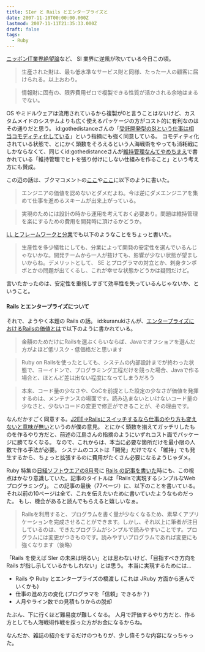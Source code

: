 ```yaml
---
title: SIer と Rails とエンタープライズと
date: 2007-11-10T00:00:00.000Z
lastmod: 2007-11-11T21:35:33.000Z
draft: false
tags:
  - Ruby
---
```


[ニッポンIT業界絶望論](http://japan.cnet.com/blog/kenn/2007/11/09/entry_25001425/)など、 SI 業界に逆風が吹いている今日この頃。

> 生産された財は、最も低水準なサービス財と同様、たった一人の顧客に届けられる。以上おわり。

> 情報財に固有の、限界費用ゼロで複製できる性質が活かされる余地はまるでない。

OS やミドルウェアは流用されているから複製が0と言うことはないけど、カスタムメイドのシステムよりも広く使えるパッケージの方がコスト的に有利なのはその通りだと思う。 id:gothedistanceさんの「[受託開発型のSIという仕事は相当コモディティ化している](http://d.hatena.ne.jp/gothedistance/20070921/1190381446)」という指摘にも強く同意している。 コモディティ化されている状態で、とにかく頭数をそろえるという人海戦術をやっても消耗戦にしかならなくて、同じくid:gothedistanceさんが[維持管理なんてやめちまえ](http://d.hatena.ne.jp/gothedistance/20071017/1192632172)で書かれている「維持管理でヒトを張り付けにしない仕組みを作ること」という考え方にも賛成。

この辺の話は、ブクマコメントの[ここ](http://b.hatena.ne.jp/kmachu/20070921#bookmark-5952872)や[ここ](http://b.hatena.ne.jp/kmachu/20071018#bookmark-6211466)に以下のように書いた。

> エンジニアの価値を認めないとダメだよね。今は逆にダメエンジニアを集めて仕事を進めるスキームが出来上がっている。

> 実現のためには設計の時から運用を考えておく必要あり。問題は維持管理を楽にするための費用を開発時に頂けるかどうか。

[LL とフレームワークと分業](/posts/20071017/p01)でも以下のようなことをちょっと書いた。

> 生産性を多少犠牲にしても、分業によって開発の安定性を選んでいるんじゃないかな。開発チームから一人が抜けても、影響が少ない状態が望ましいからね。デメリットとして、 SE とプログラマの対立とか、刺身タンポポとかの問題が出てくるし、これが幸せな状態かどうかは疑問だけど。

言いたかったのは、安定性を重視しすぎて効率性を失っているんじゃないか、ということ。

#### Rails とエンタープライズについて

それで、ようやく本題の Rails の話。 id:kuranukiさんが、[エンタープライズにおけるRailsの価値とは](http://d.hatena.ne.jp/kuranuki/20071110/p1)で以下のように書かれている。

> 金額のためだけにRailsを選ぶくらいならば、Javaでオフショアを選んだ方がよほど低リスク・低価格だと思います

> Ruby on Railsを使ったとしても、システムの内部設計までが終わった状態で、ヨーイドンで、プログラミング工程だけを競った場合、Javaで作る場合と、ほとんど差は出ない程度になってしまうだろう

> 本来、コード量の少なさや、CoCを前提とした設定の少なさが価値を発揮するのは、メンテナンスの場面です。読み込まないといけないコード量の少なさと、少ないコードの変更で修正ができることが、その理由です。

なんだかすごく同意する。[J2EE→Railsにスイッチするなら仕事のやり方も変えないと意味が無い](http://b.hatena.ne.jp/kmachu/20071110#bookmark-6458468)というのが僕の意見。 とにかく頭数を揃えてガッチリしたものを作るやり方だと、前述の江島さんの指摘のようにいずれコスト面でパッケージに勝てなくなる。 なので、これからは、本当に必要な箇所だけを最小限の人数で作る手法が必要。 システムのコストは「開発」だけでなく「維持」でも発生するから、ちょっと拡張するのに費用がたくさん必要になるようじゃダメ。

Ruby 特集の[日経ソフトウエアの8月号](http://itpro.nikkeibp.co.jp/article/MAG/20070622/275613/)に [Rails の記事を書いた](/posts/20070623/p01)時にも、この視点はかなり意識していた。記事のタイトルは「Railsで実現するシンプルなWebプログラミング」。 この記事の最後（77ページ）に、以下のことを書いている。 それ以前の10ページは全て、これを伝えたいために書いていたようなものだった。 もし、機会があると読んでもらえると嬉しいなぁ。

> Railsを利用すると、プログラムを書く量が少なくなるため、素早くアプリケーションを完成させることができます。しかし、それ以上に筆者が注目しているのは、できたプログラムがシンプルで読みやすいことです。プログラムには変更がつきものです。読みやすいプログラムであれば変更にも強くなります（後略）

「Rails を使えば SIer の未来は明るい」とは思わないけど、「目指すべき方向を Rails が指し示しているかもしれない」とは思う。 本当に実現するためには…

- Rails や Ruby とエンタープライズの橋渡し (これは JRuby 方面から進んでいくかも)
- 仕事の進め方の変化 (プログラマを「信頼」できるか？)
- 人月やライン数での見積もりからの脱却

たぶん、下に行くほど難易度が難しくなる。 人月で評価するやり方だと、作る方としても人海戦術作戦を採った方がお金になるからね。

なんだか、雑誌の紹介をするだけのつもりが、少し偉そうな内容になっちゃった。
